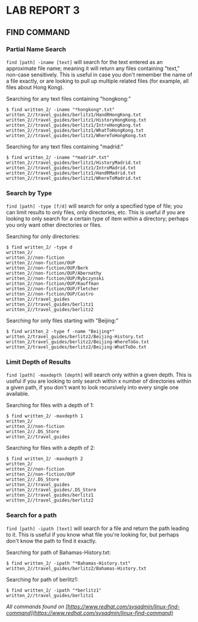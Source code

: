 # LAB REPORT 3 #

## FIND COMMAND ##

### Partial Name Search ###

```find [path] -iname [text]``` will search for the text entered as an approximate file name; meaning it will return any files containing "text," non-case sensitively. This is useful in case you don't remember the name of a file exactly, or are looking to pull up multiple related files (for example, all files about Hong Kong).

Searching for any text files containing "hongkong:"
```
$ find written_2/ -iname "*hongkong*.txt"
written_2//travel_guides/berlitz1/HandRHongKong.txt
written_2//travel_guides/berlitz1/HistoryHongKong.txt
written_2//travel_guides/berlitz1/IntroHongKong.txt
written_2//travel_guides/berlitz1/WhatToHongKong.txt
written_2//travel_guides/berlitz1/WhereToHongKong.txt
```

Searching for any text files containing "madrid:"
```
$ find written_2/ -iname "*madrid*.txt"
written_2//travel_guides/berlitz1/HistoryMadrid.txt
written_2//travel_guides/berlitz1/IntroMadrid.txt
written_2//travel_guides/berlitz1/HandRMadrid.txt
written_2//travel_guides/berlitz1/WhereToMadrid.txt
```

### Search by Type ###
```find [path] -type [f/d]``` will search for only a specified type of file; you can limit results to only files, only directories, etc. This is useful if you are looking to only search for a certain type of item within a directory; perhaps you only want other directories or files.

Searching for only directories:
```
$ find written_2/ -type d
written_2/
written_2//non-fiction
written_2//non-fiction/OUP
written_2//non-fiction/OUP/Berk
written_2//non-fiction/OUP/Abernathy
written_2//non-fiction/OUP/Rybczynski
written_2//non-fiction/OUP/Kauffman
written_2//non-fiction/OUP/Fletcher
written_2//non-fiction/OUP/Castro
written_2//travel_guides
written_2//travel_guides/berlitz1
written_2//travel_guides/berlitz2
```

Searching for only files starting with "Beijing:"
```
$ find written_2 -type f -name "Beijing*"
written_2/travel_guides/berlitz2/Beijing-History.txt
written_2/travel_guides/berlitz2/Beijing-WhereToGo.txt
written_2/travel_guides/berlitz2/Beijing-WhatToDo.txt
```

### Limit Depth of Results ###
```find [path] -maxdepth [depth]``` will search only within a given depth. This is useful if you are looking to only search within x number of directories within a given path, if you don't want to look recursively into every single one available.

Searching for files with a depth of 1:
```
$ find written_2/ -maxdepth 1
written_2/
written_2//non-fiction
written_2//.DS_Store
written_2//travel_guides
```

Searching for files with a depth of 2:
```
$ find written_2/ -maxdepth 2
written_2/
written_2//non-fiction
written_2//non-fiction/OUP
written_2//.DS_Store
written_2//travel_guides
written_2//travel_guides/.DS_Store
written_2//travel_guides/berlitz1
written_2//travel_guides/berlitz2
```

### Search for a path ###
```find [path] -ipath [text]``` will search for a file and return the path leading to it. This is useful if you know what file you're looking for, but perhaps don't know the path to find it exactly.

Searching for path of Bahamas-History.txt:
```
$ find written_2/ -ipath "*Bahamas-History.txt"
written_2//travel_guides/berlitz2/Bahamas-History.txt
```

Searching for path of berlitz1:
```
$ find written_2/ -ipath "*berlitz1"
written_2//travel_guides/berlitz1
```

*All commands found on [https://www.redhat.com/sysadmin/linux-find-command](https://www.redhat.com/sysadmin/linux-find-command)*
